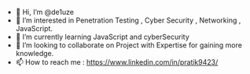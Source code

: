 - 👋 Hi, I’m @de1uze
- 👀 I’m interested in Penetration Testing , Cyber Security , Networking , JavaScript.
- 🌱 I’m currently learning JavaScript and cyberSecurity  
- 💞️ I’m looking to collaborate on Project with Expertise for gaining more knowledge.
- 📫 How to reach me : https://www.linkedin.com/in/pratik9423/

<!---
de1uze/de1uze is a ✨ special ✨ repository because its `README.md` (this file) appears on your GitHub profile.
You can click the Preview link to take a look at your changes.
--->
